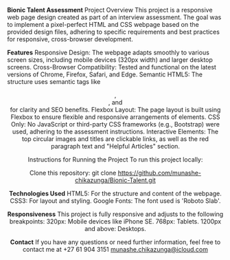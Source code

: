 **Bionic Talent Assessment**
Project Overview
This project is a responsive web page design created as part of an interview assessment. The goal was to implement a pixel-perfect HTML and CSS webpage based on the provided design files, adhering to specific requirements and best practices for responsive, cross-browser development.

**Features**
Responsive Design: The webpage adapts smoothly to various screen sizes, including mobile devices (320px width) and larger desktop screens.
Cross-Browser Compatibility: Tested and functional on the latest versions of Chrome, Firefox, Safari, and Edge.
Semantic HTML5: The structure uses semantic tags like <header>, <section>, and <main> for clarity and SEO benefits.
Flexbox Layout: The page layout is built using Flexbox to ensure flexible and responsive arrangements of elements.
CSS Only: No JavaScript or third-party CSS frameworks (e.g., Bootstrap) were used, adhering to the assessment instructions.
Interactive Elements: The top circular images and titles are clickable links, as well as the red paragraph text and "Helpful Articles" section.

Instructions for Running the Project
To run this project locally:

Clone this repository: git clone https://github.com/munashe-chikazunga/Bionic-Talent.git

**Technologies Used**
HTML5: For the structure and content of the webpage.
CSS3: For layout and styling.
Google Fonts: The font used is 'Roboto Slab'.

**Responsiveness**
This project is fully responsive and adjusts to the following breakpoints:
320px: Mobile devices like iPhone SE.
768px: Tablets.
1200px and above: Desktops.

**Contact**
If you have any questions or need further information, feel free to contact me at 
+27 61 904 3151
munashe.chikazunga@icloud.com
